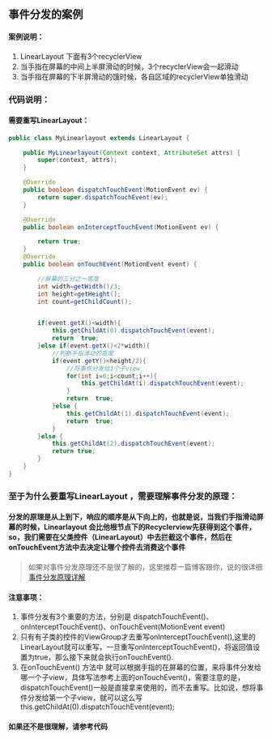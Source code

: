## 事件分发的案例

#### 案例说明：
  1. LinearLayout 下面有3个recyclerView
  2. 当手指在屏幕的中间上半屏滑动的时候，3个recyclerView会一起滑动
  3. 当手指在屏幕的下半屏滑动的饿时候，各自区域的recyclerView单独滑动

### 代码说明：
#### 需要重写LinearLayout：

``` java
public class MyLinearlayout extends LinearLayout {

    public MyLinearlayout(Context context, AttributeSet attrs) {
        super(context, attrs);
    }

    @Override
    public boolean dispatchTouchEvent(MotionEvent ev) {
        return super.dispatchTouchEvent(ev);
    }

    @Override
    public boolean onInterceptTouchEvent(MotionEvent ev) {

        return true;
    }
    @Override
    public boolean onTouchEvent(MotionEvent event) {

        //屏幕的三分之一宽度
        int width=getWidth()/3;
        int height=getHeight();
        int count=getChildCount();


        if(event.getX()<width){
            this.getChildAt(0).dispatchTouchEvent(event);
            return  true;
        }else if(event.getX()<2*width){
            //判断手指滑动的高度
            if(event.getY()<height/2){
                //将事件分发给3个子view
                for(int i=0;i<count;i++){
                    this.getChildAt(i).dispatchTouchEvent(event);
                }
                return  true;
            }else {
                this.getChildAt(1).dispatchTouchEvent(event);
                return  true;
            }
        }else {
            this.getChildAt(2).dispatchTouchEvent(event);
            return true;
        }
    }
}
```
### 至于为什么要重写LinearLayout ，需要理解事件分发的原理：

#### 分发的原理是从上到下，响应的顺序是从下向上的，也就是说，当我们手指滑动屏幕的时候，Linearlayout 会比他根节点下的Recyclerview先获得到这个事件，so，我们需要在父类控件（LinearLayout）中去拦截这个事件，然后在onTouchEvent方法中去决定让哪个控件去消费这个事件
 > 如果对事件分发原理还不是很了解的，这里推荐一篇博客跟你，说的很详细[事件分发原理详解](http://www.gcssloop.com/customview/dispatch-touchevent-theory)

#### 注意事项：
  1. 事件分发有3个重要的方法，分别是 dispatchTouchEvent()、 onInterceptTouchEvent()、onTouchEvent(MotionEvent event)
  2. 只有有子类的控件的ViewGroup才去重写onInterceptTouchEvent(),这里的LinearLayout就可以重写，一旦重写onInterceptTouchEvent()，将返回值设置为true，那么接下来就会执行onTouchEvent().
  3. 在onTouchEvent() 方法中 就可以根据手指的在屏幕的位置，来将事件分发给哪一个子view，具体写法参考上面的onTouchEvent()，需要注意的是，dispatchTouchEvent()一般是直接拿来使用的，而不去重写。比如说，想将事件分发给第一个子view，就可以这么写this.getChildAt(0).dispatchTouchEvent(event);

#### 如果还不是很理解，请参考代码

